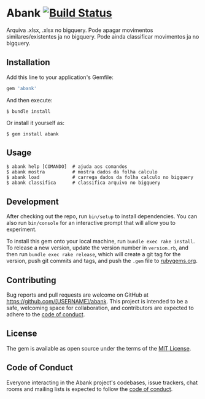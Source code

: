# Abank [![Build Status](https://travis-ci.com/hernanirvaz/abank.svg?branch=master)](https://travis-ci.com/hernanirvaz/abank)

Arquiva <conta-corrente>.xlsx, <conta-cartao>.xlsx no bigquery. Pode apagar movimentos similares/existentes ja no bigquery. Pode ainda classificar movimentos ja no bigquery.

## Installation

Add this line to your application's Gemfile:

```ruby
gem 'abank'
```

And then execute:

    $ bundle install

Or install it yourself as:

    $ gem install abank

## Usage

    $ abank help [COMANDO]  # ajuda aos comandos
    $ abank mostra          # mostra dados da folha calculo
    $ abank load            # carrega dados da folha calculo no bigquery
    $ abank classifica      # classifica arquivo no bigquery

## Development

After checking out the repo, run `bin/setup` to install dependencies. You can also run `bin/console` for an interactive prompt that will allow you to experiment.

To install this gem onto your local machine, run `bundle exec rake install`. To release a new version, update the version number in `version.rb`, and then run `bundle exec rake release`, which will create a git tag for the version, push git commits and tags, and push the `.gem` file to [rubygems.org](https://rubygems.org).

## Contributing

Bug reports and pull requests are welcome on GitHub at https://github.com/[USERNAME]/abank. This project is intended to be a safe, welcoming space for collaboration, and contributors are expected to adhere to the [code of conduct](https://github.com/[USERNAME]/abank/blob/master/CODE_OF_CONDUCT.md).


## License

The gem is available as open source under the terms of the [MIT License](https://opensource.org/licenses/MIT).

## Code of Conduct

Everyone interacting in the Abank project's codebases, issue trackers, chat rooms and mailing lists is expected to follow the [code of conduct](https://github.com/[USERNAME]/abank/blob/master/CODE_OF_CONDUCT.md).
